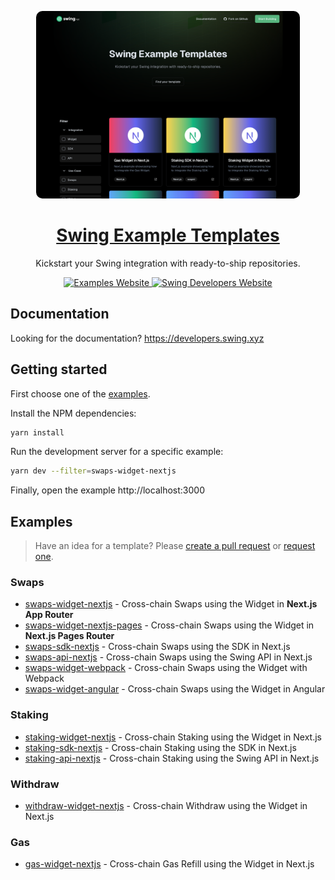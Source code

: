 <p align="center">
  <a href="https://examples.swing.xyz">
    <picture>
      <img src="./apps/directory/public/directory-landing.png" height="300" style="border-radius:10px;">
    </picture>
    <h1 align="center">Swing Example Templates</h1>
  </a>
</p>

<p align="center">Kickstart your Swing integration with ready-to-ship repositories.</p>

<p align="center">
  <a aria-label="Examples Website" href="https://examples.swing.xyz">
    <img alt="Examples Website" src="https://img.shields.io/badge/Examples%20Directory-000000.svg?style=for-the-badge&labelColor=000">
  </a>
  <a aria-label="Swing Developers Website" href="https://developers.swing.xyz">
    <img alt="Swing Developers Website" src="https://img.shields.io/badge/Developer%20Docs-000000.svg?style=for-the-badge&labelColor=000">
  </a>
</p>

## Documentation

Looking for the documentation? https://developers.swing.xyz

## Getting started

First choose one of the [examples](#examples).

Install the NPM dependencies:

```bash
yarn install
```

Run the development server for a specific example:

```bash
yarn dev --filter=swaps-widget-nextjs
```

Finally, open the example http://localhost:3000

## Examples

> Have an idea for a template? Please [create a pull request](https://github.com/swing-xyz/examples/pulls) or [request one](https://github.com/swing-xyz/examples/issues/new).

### Swaps

- [swaps-widget-nextjs](./examples/swaps-widget-nextjs/README.md) - Cross-chain Swaps using the Widget in **Next.js App Router**
- [swaps-widget-nextjs-pages](./examples/swaps-widget-nextjs-pages/README.md) - Cross-chain Swaps using the Widget in **Next.js Pages Router**
- [swaps-sdk-nextjs](./examples/swaps-sdk-nextjs/README.md) - Cross-chain Swaps using the SDK in Next.js
- [swaps-api-nextjs](./examples/swaps-api-nextjs/README.md) - Cross-chain Swaps using the Swing API in Next.js
- [swaps-widget-webpack](./examples/swaps-widget-webpack/README.md) - Cross-chain Swaps using the Widget with Webpack
- [swaps-widget-angular](./examples/swaps-widget-angular/README.md) - Cross-chain Swaps using the Widget in Angular

### Staking

- [staking-widget-nextjs](./examples/staking-widget-nextjs/README.md) - Cross-chain Staking using the Widget in Next.js
- [staking-sdk-nextjs](./examples/staking-sdk-nextjs/README.md) - Cross-chain Staking using the SDK in Next.js
- [staking-api-nextjs](./examples/staking-api-nextjs/README.md) - Cross-chain Staking using the Swing API in Next.js

### Withdraw

- [withdraw-widget-nextjs](./examples/withdraw-widget-nextjs/README.md) - Cross-chain Withdraw using the Widget in Next.js

### Gas

- [gas-widget-nextjs](./examples/gas-widget-nextjs/README.md) - Cross-chain Gas Refill using the Widget in Next.js
